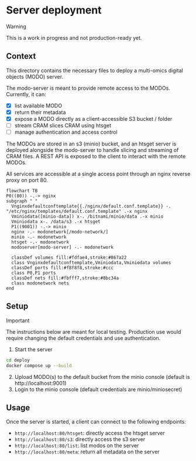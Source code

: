 # Server deployment

> [!WARNING]
> This is a work in progress and not production-ready yet.

## Context

This directory contains the necessary files to deploy a multi-omics digital objects (MODO) server.

The modo-server is meant to provide remote access to the MODOs. Currently, it can:

* [x] list available MODO
* [x] return their metadata
* [x] expose a MODO directly as a client-accessible S3 bucket / folder
* [ ] stream CRAM slices CRAM using htsget
* [ ] manage authentication and access control

The MODOs are stored in an s3 (minio) bucket, and an htsget server is deployed alongside the modo-server to handle slicing and streaming of CRAM files. A REST API is exposed to the client to interact with the remote MODOs.

All services are accessible at a single access point through an nginx reverse proxy on port 80.


```mermaid
flowchart TB
P0((80)) -.-> nginx
subgraph " "
  Vnginxdefaultconftemplate{{./nginx/default.conf.template}} -. "/etc/nginx/templates/default.conf.template" .-x nginx
  Vminiodata([minio-data]) x-. /bitnami/minio/data .-x minio
  Vminiodata x-. /data/s3 .-x htsget
  P1((9001)) -.-> minio
  nginx -.- modonetwork[/modo-network/]
  minio -.- modonetwork
  htsget -.- modonetwork
  modoserver[modo-server] -.- modonetwork

  classDef volumes fill:#fdfae4,stroke:#867a22
  class Vnginxdefaultconftemplate,Vminiodata,Vminiodata volumes
  classDef ports fill:#f8f8f8,stroke:#ccc
  class P0,P1 ports
  classDef nets fill:#fbfff7,stroke:#8bc34a
  class modonetwork nets
end

```

## Setup

> [!IMPORTANT]
> The instructions below are meant for local testing.
> Production use would require changing the default
> credentials and use authentication.

1. Start the server
```sh
cd deploy
docker compose up --build
```
2. Upload MODO(s) to the default bucket from the minio console (default is http://localhost:9001)
3. Login to the minio console (default credentials are minio/miniosecret)

## Usage

Once the server is started, a client can connect to the following endpoints:
* `http://localhost:80/htsget`: directly access the htsget server
* `http://localhost:80/s3`: directly access the s3 server
* `http://localhost:80/list`: list modos on the server
* `http://localhost:80/meta`: return all metadata on the server
